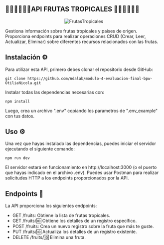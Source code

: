 ## 🥭​🍍​🍌​🥥​🥝​🍓 ​**API FRUTAS TROPICALES** 🥭​🍍​🍌​🥥​🥝​🍓 ##

<p align="center" width="100%">
<img src="https://encrypted-tbn0.gstatic.com/images?q=tbn:ANd9GcSy5OaAviY9ld1c7MEAUL7lqsBmxEQmScsR0g&s" alt="FrutasTropicales">
</p>

Gestiona información sobre frutas tropicales y países de origen. Proporciona endpoints para realizar operaciones CRUD (Crear, Leer, Actualizar, Eliminar) sobre diferentes recursos relacionados con las frutas.

## **Instalación** ⚙️ ##

Para utilizar esta API, primero debes clonar el repositorio desde GitHub:

    git clone https://github.com/Adalab/modulo-4-evaluacion-final-bpw-OtiliaNicola.git

Instalar todas las dependencias necesarias con:

    npm install
Luego, crea un archivo ".env" copiando los parametros de ".env_example" con tus datos.

## **Uso** ⚙️​ ##

Una vez que hayas instalado las dependencias, puedes iniciar el servidor ejecutando el siguiente comando:

    npm run dev
El servidor estará en funcionamiento en http://localhost:3000 (o el puerto que hayas indicado en el archivo .env). Puedes usar Postman para realizar solicitudes HTTP a los endpoints proporcionados por la API.

## **Endpoints**​ 🔎​ ##

La API proporciona los siguientes endpoints:

- GET /fruits: Obtiene la lista de frutas tropicales.
- GET /fruits/:id: Obtiene los detalles de un registro específico.
- POST /fruits: Crea un nuevo registro sobre la fruta que más te guste.
- PUT /fruits/:id: Actualiza los detalles de un registro existente.
- DELETE /fruits/:id: Elimina una fruta.
